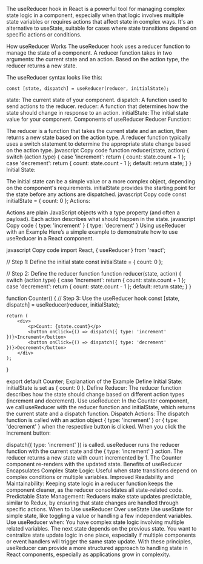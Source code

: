 The useReducer hook in React is a powerful tool for managing complex state logic in a component, especially when that logic involves multiple state variables or requires actions that affect state in complex ways. It's an alternative to useState, suitable for cases where state transitions depend on specific actions or conditions.

How useReducer Works
The useReducer hook uses a reducer function to manage the state of a component. A reducer function takes in two arguments: the current state and an action. Based on the action type, the reducer returns a new state.

The useReducer syntax looks like this:

```
const [state, dispatch] = useReducer(reducer, initialState);
```

state: The current state of your component.
dispatch: A function used to send actions to the reducer.
reducer: A function that determines how the state should change in response to an action.
initialState: The initial state value for your component.
Components of useReducer
Reducer Function:

The reducer is a function that takes the current state and an action, then returns a new state based on the action type.
A reducer function typically uses a switch statement to determine the appropriate state change based on the action type.
javascript
Copy code
function reducer(state, action) {
    switch (action.type) {
        case 'increment':
            return { count: state.count + 1 };
        case 'decrement':
            return { count: state.count - 1 };
        default:
            return state;
    }
}
Initial State:

The initial state can be a simple value or a more complex object, depending on the component's requirements.
initialState provides the starting point for the state before any actions are dispatched.
javascript
Copy code
const initialState = { count: 0 };
Actions:

Actions are plain JavaScript objects with a type property (and often a payload).
Each action describes what should happen in the state.
javascript
Copy code
{ type: 'increment' }
{ type: 'decrement' }
Using useReducer with an Example
Here’s a simple example to demonstrate how to use useReducer in a React component.

javascript
Copy code
import React, { useReducer } from 'react';

// Step 1: Define the initial state
const initialState = { count: 0 };

// Step 2: Define the reducer function
function reducer(state, action) {
    switch (action.type) {
        case 'increment':
            return { count: state.count + 1 };
        case 'decrement':
            return { count: state.count - 1 };
        default:
            return state;
    }
}

function Counter() {
    // Step 3: Use the useReducer hook
    const [state, dispatch] = useReducer(reducer, initialState);

    return (
        <div>
            <p>Count: {state.count}</p>
            <button onClick={() => dispatch({ type: 'increment' })}>Increment</button>
            <button onClick={() => dispatch({ type: 'decrement' })}>Decrement</button>
        </div>
    );
}

export default Counter;
Explanation of the Example
Define Initial State: initialState is set as { count: 0 }.
Define Reducer: The reducer function describes how the state should change based on different action types (increment and decrement).
Use useReducer: In the Counter component, we call useReducer with the reducer function and initialState, which returns the current state and a dispatch function.
Dispatch Actions: The dispatch function is called with an action object { type: 'increment' } or { type: 'decrement' } when the respective button is clicked.
When you click the Increment button:

dispatch({ type: 'increment' }) is called.
useReducer runs the reducer function with the current state and the { type: 'increment' } action.
The reducer returns a new state with count incremented by 1.
The Counter component re-renders with the updated state.
Benefits of useReducer
Encapsulates Complex State Logic: Useful when state transitions depend on complex conditions or multiple variables.
Improved Readability and Maintainability: Keeping state logic in a reducer function keeps the component cleaner, as the reducer consolidates all state-related code.
Predictable State Management: Reducers make state updates predictable, similar to Redux, by ensuring that state changes are handled through specific actions.
When to Use useReducer Over useState
Use useState for simple state, like toggling a value or handling a few independent variables.
Use useReducer when:
You have complex state logic involving multiple related variables.
The next state depends on the previous state.
You want to centralize state update logic in one place, especially if multiple components or event handlers will trigger the same state update.
With these principles, useReducer can provide a more structured approach to handling state in React components, especially as applications grow in complexity.






